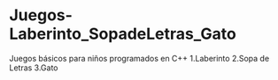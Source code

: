 # Juegos-Laberinto_SopadeLetras_Gato
Juegos básicos para niños programados en C++
1.Laberinto
2.Sopa de Letras
3.Gato
